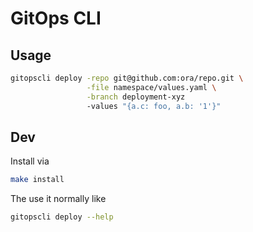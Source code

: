 # GitOps CLI

## Usage
```bash
gitopscli deploy -repo git@github.com:ora/repo.git \
                 -file namespace/values.yaml \
                 -branch deployment-xyz 
                 -values "{a.c: foo, a.b: '1'}" 
```

## Dev
Install via

```bash
make install
```

The use it normally like

```bash
gitopscli deploy --help
```